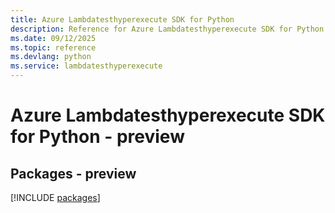 ```yaml
---
title: Azure Lambdatesthyperexecute SDK for Python
description: Reference for Azure Lambdatesthyperexecute SDK for Python
ms.date: 09/12/2025
ms.topic: reference
ms.devlang: python
ms.service: lambdatesthyperexecute
---
```

# Azure Lambdatesthyperexecute SDK for Python - preview
## Packages - preview
[!INCLUDE [packages](lambdatesthyperexecute-index.md)]